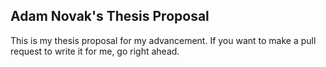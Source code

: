 Adam Novak's Thesis Proposal
----------------------------

This is my thesis proposal for my advancement. If you want to make a pull 
request to write it for me, go right ahead.

